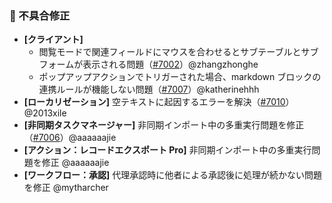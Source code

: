 ### 🐛 不具合修正

* **[クライアント]**
  * 閲覧モードで関連フィールドにマウスを合わせるとサブテーブルとサブフォームが表示される問題（[#7002](https://github.com/nocobase/nocobase/pull/7002)）@zhangzhonghe
  * ポップアップアクションでトリガーされた場合、markdown ブロックの連携ルールが機能しない問題（[#7007](https://github.com/nocobase/nocobase/pull/7007)）@katherinehhh
* **[ローカリゼーション]** 空テキストに起因するエラーを解決（[#7010](https://github.com/nocobase/nocobase/pull/7010)）@2013xile
* **[非同期タスクマネージャー]** 非同期インポート中の多重実行問題を修正（[#7006](https://github.com/nocobase/nocobase/pull/7006)）@aaaaaajie
* **[アクション：レコードエクスポート Pro]** 非同期インポート中の多重実行問題を修正 @aaaaaajie
* **[ワークフロー：承認]** 代理承認時に他者による承認後に処理が続かない問題を修正 @mytharcher

